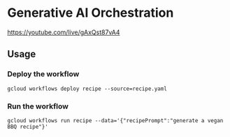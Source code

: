 # Generative AI Orchestration
https://youtube.com/live/gAxQst87vA4

## Usage

### Deploy the workflow
```
gcloud workflows deploy recipe --source=recipe.yaml
```

### Run the workflow
```
gcloud workflows run recipe --data='{"recipePrompt":"generate a vegan BBQ recipe"}'
```